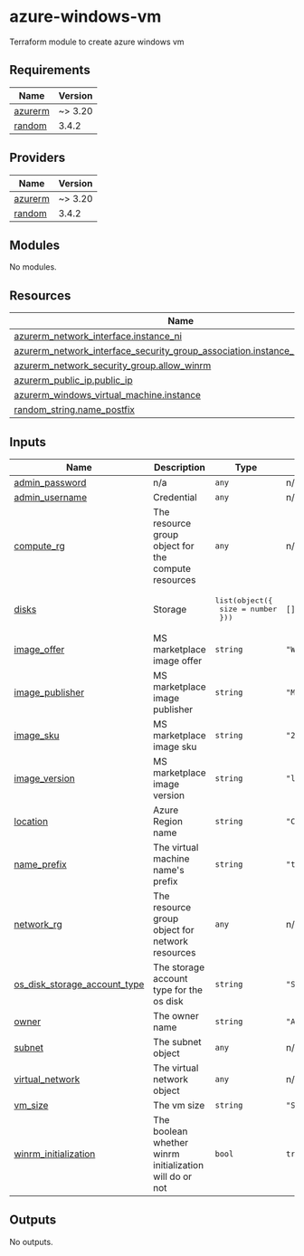# azure-windows-vm
Terraform module to create azure windows vm

<!-- BEGIN_TF_DOCS -->
## Requirements

| Name | Version |
|------|---------|
| <a name="requirement_azurerm"></a> [azurerm](#requirement\_azurerm) | ~> 3.20 |
| <a name="requirement_random"></a> [random](#requirement\_random) | 3.4.2 |

## Providers

| Name | Version |
|------|---------|
| <a name="provider_azurerm"></a> [azurerm](#provider\_azurerm) | ~> 3.20 |
| <a name="provider_random"></a> [random](#provider\_random) | 3.4.2 |

## Modules

No modules.

## Resources

| Name | Type |
|------|------|
| [azurerm_network_interface.instance_ni](https://registry.terraform.io/providers/hashicorp/azurerm/latest/docs/resources/network_interface) | resource |
| [azurerm_network_interface_security_group_association.instance_nisga_winrm](https://registry.terraform.io/providers/hashicorp/azurerm/latest/docs/resources/network_interface_security_group_association) | resource |
| [azurerm_network_security_group.allow_winrm](https://registry.terraform.io/providers/hashicorp/azurerm/latest/docs/resources/network_security_group) | resource |
| [azurerm_public_ip.public_ip](https://registry.terraform.io/providers/hashicorp/azurerm/latest/docs/resources/public_ip) | resource |
| [azurerm_windows_virtual_machine.instance](https://registry.terraform.io/providers/hashicorp/azurerm/latest/docs/resources/windows_virtual_machine) | resource |
| [random_string.name_postfix](https://registry.terraform.io/providers/hashicorp/random/3.4.2/docs/resources/string) | resource |

## Inputs

| Name | Description | Type | Default | Required |
|------|-------------|------|---------|:--------:|
| <a name="input_admin_password"></a> [admin\_password](#input\_admin\_password) | n/a | `any` | n/a | yes |
| <a name="input_admin_username"></a> [admin\_username](#input\_admin\_username) | Credential | `any` | n/a | yes |
| <a name="input_compute_rg"></a> [compute\_rg](#input\_compute\_rg) | The resource group object for the compute resources | `any` | n/a | yes |
| <a name="input_disks"></a> [disks](#input\_disks) | Storage | <pre>list(object({<br>    size = number<br>  }))</pre> | `[]` | no |
| <a name="input_image_offer"></a> [image\_offer](#input\_image\_offer) | MS marketplace image offer | `string` | `"WindowsServer"` | no |
| <a name="input_image_publisher"></a> [image\_publisher](#input\_image\_publisher) | MS marketplace image publisher | `string` | `"MicrosoftWindowsServer"` | no |
| <a name="input_image_sku"></a> [image\_sku](#input\_image\_sku) | MS marketplace image sku | `string` | `"2019-Datacenter"` | no |
| <a name="input_image_version"></a> [image\_version](#input\_image\_version) | MS marketplace image version | `string` | `"latest"` | no |
| <a name="input_location"></a> [location](#input\_location) | Azure Region name | `string` | `"Canada Central"` | no |
| <a name="input_name_prefix"></a> [name\_prefix](#input\_name\_prefix) | The virtual machine name's prefix | `string` | `"test-vm"` | no |
| <a name="input_network_rg"></a> [network\_rg](#input\_network\_rg) | The resource group object for network resources | `any` | n/a | yes |
| <a name="input_os_disk_storage_account_type"></a> [os\_disk\_storage\_account\_type](#input\_os\_disk\_storage\_account\_type) | The storage account type for the os disk | `string` | `"Standard_LRS"` | no |
| <a name="input_owner"></a> [owner](#input\_owner) | The owner name | `string` | `"Allen"` | no |
| <a name="input_subnet"></a> [subnet](#input\_subnet) | The subnet object | `any` | n/a | yes |
| <a name="input_virtual_network"></a> [virtual\_network](#input\_virtual\_network) | The virtual network object | `any` | n/a | yes |
| <a name="input_vm_size"></a> [vm\_size](#input\_vm\_size) | The vm size | `string` | `"Standard_A2_v2"` | no |
| <a name="input_winrm_initialization"></a> [winrm\_initialization](#input\_winrm\_initialization) | The boolean whether winrm initialization will do or not | `bool` | `true` | no |

## Outputs

No outputs.
<!-- END_TF_DOCS -->